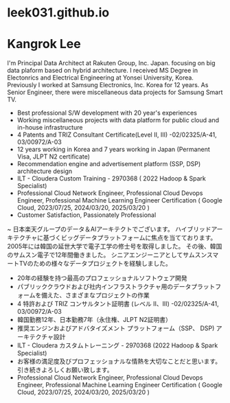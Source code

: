 # leek031.github.io
# Kangrok Lee

I'm Principal Data Architect at Rakuten Group, Inc. Japan. focusing on big data plaform based on hybrid architecture. 
I received MS Degree in Electonrics and Electrical Engineering at Yonsei University, Korea. Previously I worked at Samsung Electronics, Inc. Korea for 12 years. As Senior Engineer, there were miscellaneous data projects for Samsung Smart TV. 

- Best professional S/W development with 20 year's experiences
- Working miscellaneous projects with data platform for public cloud and in-house infrastructure
- 4 Patents and TRIZ Consultant Certificate(Level II, III) -02/02325/A-41, 03/00972/A-03
- 12 years working in Korea and 7 years working in Japan (Permanent Visa, JLPT N2 certificate)                                
- Recommendation engine and advertisement platform (SSP, DSP) architecture design
- ILT - Cloudera Custom Training - 2970368 ( 2022 Hadoop & Spark Specialist)
- Professional Cloud Network Engineer, Professional Cloud Devops Engineer, Professional Machine Learning Engineer Certification ( Google Cloud, 2023/07/25, 2024/03/20, 2025/03/20 )
- Customer Satisfaction, Passionately Professional

~ 日本楽天グループのデータ＆AIアーキテクトでございます。 ハイブリッドアーキテクチャに基づくビッグデータプラットフォームに焦点を当てております。 2005年には韓国の延世大学で電子工学の修士号を取得しました。 その後、韓国のサムスン電子で12年間働きました。 シニアエンジーニアとしてサムスンスマートTVのための様々なデータプロジェクトを経験しました。

- 20年の経験を持つ最高のプロフェッショナルソフトウェア開発
- パブリッククラウドおよび社内インフラストラクチャ用のデータプラットフォームを備えた、さまざまなプロジェクトの作業
- 4 特許および TRIZ コンサルタント証明書 (レベル II、III) -02/02325/A-41, 03/00972/A-03
- 韓国勤務12年、日本勤務7年（永住権、JLPT N2証明書）
- 推奨エンジンおよびアドバタイズメント プラットフォーム（SSP、 DSP) アーキテクチャ設計
- ILT - Cloudera カスタムトレーニング - 2970368 (2022 Hadoop & Spark Specialist)
- お客様の満足度及びプロフェッショナルな情熱を大切なことだと思います。引き続きよろしくお願い致します。
- Professional Cloud Network Engineer, Professional Cloud Devops Engineer, Professional Machine Learning Engineer Certification ( Google Cloud, 2023/07/25, 2024/03/20, 2025/03/20 )
